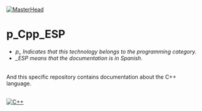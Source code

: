 [![MasterHead](http://dicer0.com/wp-content/uploads/2023/09/C-di_cer0-Banner.png)](https://dicer0.com/#skills)
# p_Cpp_ESP
<h6 align="justify">
  <ul>
    <li>p_ Indicates that this technology belongs to the programming category.</li>
    <li>_ESP means that the documentation is in Spanish.</li>
  </ul>
</h6>
And this specific repository contains documentation about the C++ language.
&nbsp;
<br/>
&nbsp;

[![C++](http://dicer0.com/wp-content/uploads/2023/10/p_C-1.png)](https://dicer0.com/#skills)
